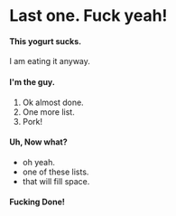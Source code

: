 # Last one. Fuck yeah!
#### This yogurt sucks.
I am eating it anyway.

#### I'm the guy.

1. Ok almost done.
2. One more list.
3. Pork!

#### Uh, Now what?

* oh yeah.
* one of these lists.
* that will fill space.

#### **Fucking Done!**